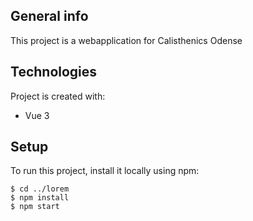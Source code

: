 ## General info
This project is a webapplication for Calisthenics Odense
	
## Technologies
Project is created with:
* Vue 3

## Setup
To run this project, install it locally using npm:

```
$ cd ../lorem
$ npm install
$ npm start
```
